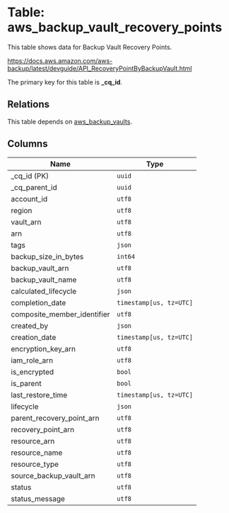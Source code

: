 # Table: aws_backup_vault_recovery_points

This table shows data for Backup Vault Recovery Points.

https://docs.aws.amazon.com/aws-backup/latest/devguide/API_RecoveryPointByBackupVault.html

The primary key for this table is **_cq_id**.

## Relations

This table depends on [aws_backup_vaults](aws_backup_vaults.md).

## Columns

| Name          | Type          |
| ------------- | ------------- |
|_cq_id (PK)|`uuid`|
|_cq_parent_id|`uuid`|
|account_id|`utf8`|
|region|`utf8`|
|vault_arn|`utf8`|
|arn|`utf8`|
|tags|`json`|
|backup_size_in_bytes|`int64`|
|backup_vault_arn|`utf8`|
|backup_vault_name|`utf8`|
|calculated_lifecycle|`json`|
|completion_date|`timestamp[us, tz=UTC]`|
|composite_member_identifier|`utf8`|
|created_by|`json`|
|creation_date|`timestamp[us, tz=UTC]`|
|encryption_key_arn|`utf8`|
|iam_role_arn|`utf8`|
|is_encrypted|`bool`|
|is_parent|`bool`|
|last_restore_time|`timestamp[us, tz=UTC]`|
|lifecycle|`json`|
|parent_recovery_point_arn|`utf8`|
|recovery_point_arn|`utf8`|
|resource_arn|`utf8`|
|resource_name|`utf8`|
|resource_type|`utf8`|
|source_backup_vault_arn|`utf8`|
|status|`utf8`|
|status_message|`utf8`|
